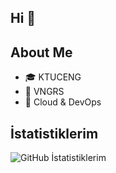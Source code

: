 ## Hi 👋

## About Me
- 🎓 KTUCENG
- 💼 VNGRS
- 🌱 Cloud & DevOps

  
## İstatistiklerim
![GitHub İstatistiklerim](https://github-readme-stats.vercel.app/api?username=ssecill&show_icons=true&theme=synthwave)
